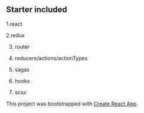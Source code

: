 ## Starter included
1.react

2.redux

3. router

4. reducers/actions/actionTypes

5. sagas

6. hooks

7. scss

This project was bootstrapped with [Create React App](https://github.com/facebook/create-react-app).
